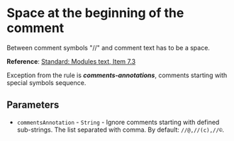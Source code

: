 # Space at the beginning of the comment

Between comment symbols "//" and comment text has to be a space.

**Reference**: [Standard: Modules text, Item 7.3](https://its.1c.ru/db/v8std#content:456:hdoc)

Exception from the rule is ***comments-annotations***, comments starting with special symbols sequence.

## Parameters

- `commentsAnnotation` - `String` - Ignore comments starting with defined sub-strings. The list separated with comma. By default: `//@,//(c),//©`.

